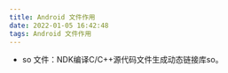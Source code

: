 ```yaml
---
title: Android 文件作用
date: 2022-01-05 16:42:48
tags: Android 文件作用
---
```



* so 文件：NDK编译C/C++源代码文件生成动态链接库so。
